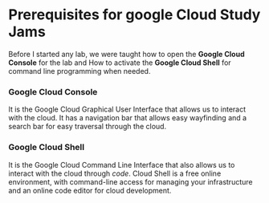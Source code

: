 # Prerequisites for google Cloud Study Jams

Before I started any lab, we were taught how to open the **Google Cloud Console** for the lab and How to activate the **Google Cloud Shell** for command line programming when needed.

### Google Cloud Console

It is the Google Cloud Graphical User Interface that allows us to interact with the cloud. It has a navigation bar that allows easy wayfinding and a search bar for easy traversal through the cloud.

### Google Cloud Shell

It is the Google Cloud Command Line Interface that also allows us to interact with the cloud through *code*. Cloud Shell is a free online environment, with command-line access for managing your infrastructure and an online code editor for cloud development.


